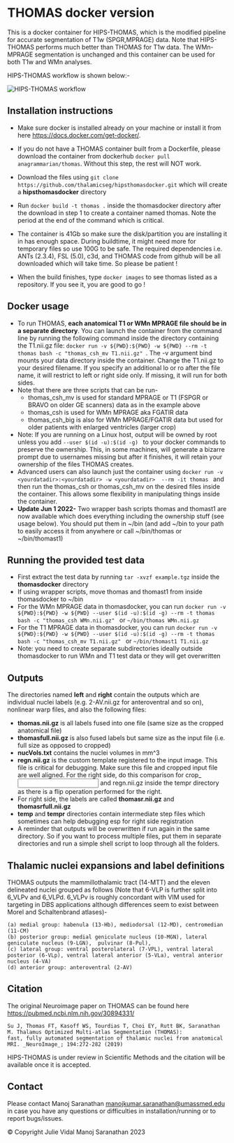 # THOMAS docker version
This is a docker container for HIPS-THOMAS, which is the modified pipeline for accurate segmentation of T1w (SPGR,MPRAGE) data. Note that HIPS-THOMAS performs much better than THOMAS for T1w data. The WMn-MPRAGE segmentation is unchanged and this container can be used for both T1w and WMn analyses.

HIPS-THOMAS workflow is shown below:-

![HIPS-THOMAS workflow](https://github.com/thalamicseg/hipsthomasdocker/blob/thomaships.jpg?raw=true)


## Installation instructions
- Make sure docker is installed already on your machine or install it from here https://docs.docker.com/get-docker/.  

- If you do not have a THOMAS container built from a Dockerfile, please download the container from dockerhub ```docker pull anagrammarian/thomas```. Without this step, the rest will NOT work.

- Download the files using ```git clone https://github.com/thalamicseg/hipsthomasdocker.git``` which will create a **hipsthomasdocker** directory

- Run ```docker build -t thomas .``` inside the thomasdocker directory after the download in step 1 to create a container named thomas. Note the period at the end of the command which is critical.

- The container is 41Gb so make sure the disk/partition you are installing it in has enough space. During buildtime, it might need more for temporary files so use 100G to be safe. The required dependencies i.e. ANTs (2.3.4), FSL (5.0), c3d, and THOMAS code from github will be all downloaded which will take time. So please be patient !

- When the build finishes, type ```docker images``` to see thomas listed as a repository. If you see it, you are good to go !

  
## Docker usage
- To run THOMAS, **each anatomical T1 or WMn MPRAGE file should be in a separate directory**. You can launch the container from the command line by running the following command inside the directory containing the T1.nii.gz file:
 ```docker run -v ${PWD}:${PWD} -w ${PWD} --rm -t thomas bash -c "thomas_csh_mv T1.nii.gz" ```. The -v argument bind mounts your data directory inside the container. Change the T1.nii.gz to your desired filename. If you specify an additional lo or ro after the file name, it will restrict to left or right side only. If missing, it will run for both sides.
- Note that there are three scripts that can be run-
    - thomas_csh_mv is used for standard MPRAGE or T1 (FSPGR or BRAVO on older GE scanners) data as in the example above
    - thomas_csh is used for WMn MPRAGE aka FGATIR data
    - thomas_csh_big is also for WMn MPRAGE/FGATIR data but used for older patients with enlarged ventricles (larger crop)
- Note: If you are running on a Linux host, output will be owned by root unless you add ```--user $(id -u):$(id -g) ``` to your docker commands to preserve the ownership. This, in some machines, will generate a bizarre prompt due to usernames missing but after it finishes, it will retain your ownership of the files THOMAS creates.
- Advanced users can also launch just the container using ```docker run -v <yourdatadir>:<yourdatadir> -w <yourdatadir>  --rm -it thomas ``` and then run the thomas_csh or thomas_csh_mv on the desired files inside the container. This allows some flexibility in manipulating things inside the container.
- **Update Jun 1 2022-** Two wrapper bash scripts thomas and thomast1 are now available which does everything including the ownership stuff (see usage below). You should put them in ~/bin (and add ~/bin to your path to easily access it from anywhere or call ~/bin/thomas or ~/bin/thomast1)

## Running the provided test data 
-  First extract the test data by running ```tar -xvzf example.tgz``` inside the **thomasdocker** directory
-  If using wrapper scripts, move thomas and thomast1 from inside thomasdocker to ~/bin
-  For the WMn MPRAGE data in thomasdocker, you can run ```docker run -v ${PWD}:${PWD} -w ${PWD} --user $(id -u):$(id -g) --rm -t thomas bash -c "thomas_csh WMn.nii.gz" ```  or ```~/bin/thomas WMn.nii.gz``` 
-  For the T1 MPRAGE data in thomasdocker, you can run ```docker run -v ${PWD}:${PWD} -w ${PWD} --user $(id -u):$(id -g) --rm -t thomas bash -c "thomas_csh_mv T1.nii.gz" ``` or ```~/bin/thomast1 T1.nii.gz```
-  Note: you need to create separate subdirectories ideally outside thomasdocker to run WMn and T1 test data or they will get overwritten

## Outputs
The directories named **left** and **right** contain the outputs which are individual nuclei labels (e.g. 2-AV.nii.gz for anteroventral and so on), nonlinear warp files, and also the following files:
- **thomas.nii.gz** is all labels fused into one file (same size as the cropped anatomical file)
- **thomasfull.nii.gz** is also fused labels but same size as the input file (i.e. full size as opposed to cropped)
- **nucVols.txt** contains the nuclei volumes in mm^3 
- **regn.nii.gz** is the custom template registered to the input image. This file is critical for debugging. Make sure this file and cropped input file are well aligned. For the right side, do this comparison for crop_<input file> and regn.nii.gz inside the tempr directory as there is a flip operation performed for the right.
- For right side, the labels are called **thomasr.nii.gz** and **thomasrfull.nii.gz**
- **temp** and **tempr** directories contain intermediate step files which sometimes can help debugging esp for right side registration
- A reminder that outputs will be overwritten if run again in the same directory. So if you want to process multiple files, put them in separate directories and run a simple shell script to loop through all the folders. 

## Thalamic nuclei expansions and label definitions
THOMAS outputs the mammillothalamic tract (14-MTT) and the eleven delineated nuclei grouped as follows (Note that 6-VLP is further split into 6_VLPv and 6_VLPd. 6_VLPv is roughly concordant with VIM used for targeting in DBS applications although differences seem to exist between Morel and Schaltenbrand atlases)-

	(a) medial group: habenula (13-Hb), mediodorsal (12-MD), centromedian (11-CM) 
	(b) posterior group: medial geniculate nucleus (10-MGN), lateral geniculate nucleus (9-LGN),  pulvinar (8-Pul),
	(c) lateral group: ventral posterolateral (7-VPL), ventral lateral posterior (6-VLp), ventral lateral anterior (5-VLa), ventral anterior nucleus (4-VA)
	(d) anterior group: anteroventral (2-AV)


## Citation
The original Neuroimage paper on THOMAS can be found here https://pubmed.ncbi.nlm.nih.gov/30894331/

	Su J, Thomas FT, Kasoff WS, Tourdias T, Choi EY, Rutt BK, Saranathan M. Thalamus Optimized Multi-atlas Segmentation (THOMAS):
	fast, fully automated segmentation of thalamic nuclei from anatomical MRI. _NeuroImage_; 194:272-282 (2019)

HIPS-THOMAS is under review in Scientific Methods and the citation will be available once it is accepted.


## Contact
Please contact Manoj Saranathan manojkumar.saranathan@umassmed.edu in case you have any questions or difficulties in installation/running or to report bugs/issues. 

© Copyright Julie Vidal Manoj Saranathan 2023


